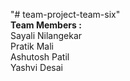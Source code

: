 "# team-project-team-six" 
<br />
<b> Team Members : </b><br />
Sayali Nilangekar <br />
Pratik Mali <br />
Ashutosh Patil <br />
Yashvi Desai <br />
